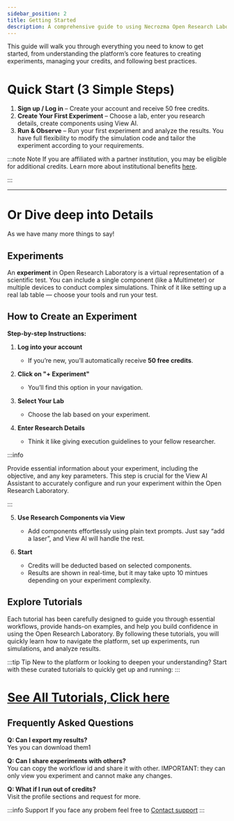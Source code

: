 ```yaml
---
sidebar_position: 2
title: Getting Started
description: A comprehensive guide to using Necrozma Open Research Laboratory for experiments and workflows.
---
```


This guide will walk you through everything you need to know to get started, from understanding the platform’s core features to creating experiments, managing your credits, and following best practices.


# Quick Start (3 Simple Steps)

1. **Sign up / Log in** – Create your account and receive 50 free credits.
2. **Create Your First Experiment** – Choose a lab, enter you research details, create components using View AI.
3. **Run & Observe** – Run your first experiment and analyze the results. You have full flexibility to modify the simulation code and tailor the experiment according to your requirements.

:::note Note
If you are affiliated with a partner institution, you may be eligible for additional credits. Learn more about institutional benefits [here](/docs/guides/how-to-redeem-partner-perks/).
 
:::

___

# Or Dive deep into Details
As we have many more things to say!


## Experiments

An **experiment** in Open Research Laboratory is a virtual representation of a scientific test. You can include a single component (like a Multimeter) or multiple devices to conduct complex simulations. Think of it like setting up a real lab table — choose your tools and run your test.

## How to Create an Experiment

**Step-by-step Instructions:**

1. **Log into your account**
   * If you’re new, you’ll automatically receive **50 free credits**.

2. **Click on "+ Experiment"**
   * You’ll find this option in your navigation.

3. **Select Your Lab**
   * Choose the lab based on your experiment.


4. **Enter Research Details**

   * Think it like giving execution guidelines to your fellow researcher.

:::info

Provide essential information about your experiment, including the objective, and any key parameters. This step is crucial for the View AI Assistant to accurately configure and run your experiment within the Open Research Laboratory.

:::

5. **Use Research Components via View**

   * Add components effortlessly using plain text prompts. Just say “add a laser”, and View AI will handle the rest.

6. **Start**

   * Credits will be deducted based on selected components.
   * Results are shown in real-time, but it may take upto 10 mintues depending on your experiment complexity.

## Explore Tutorials

Each tutorial has been carefully designed to guide you through essential workflows, provide hands-on examples, and help you build confidence in using the Open Research Laboratory. By following these tutorials, you will quickly learn how to navigate the platform, set up experiments, run simulations, and analyze results. 

:::tip Tip
New to the platform or looking to deepen your understanding?
Start with these curated tutorials to quickly get up and running:
:::

# [See All Tutorials, Click here](/docs/category/tutorials)


## Frequently Asked Questions

**Q: Can I export my results?**  
Yes you can download them1

**Q: Can I share experiments with others?**  
You can copy the workflow id and share it with other. IMPORTANT: they can only view you experiment and cannot make any changes.

**Q: What if I run out of credits?**  
Visit the profile sections and request for more.

:::info Support
If you face any probem feel free to [Contact support](/docs/report-issue.mdx)
:::
